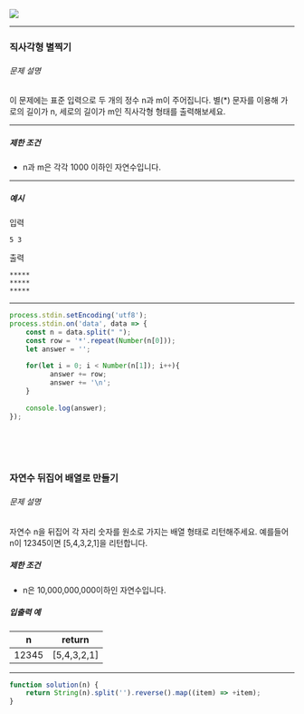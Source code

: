 ![](https://images.velog.io/post-images/leejh3224/619516b0-e892-11e8-98f5-997ef3c38110/what-is-an-algorithm-featured.png)

------

### 직사각형 별찍기

###### 문제 설명

이 문제에는 표준 입력으로 두 개의 정수 n과 m이 주어집니다.
별(*) 문자를 이용해 가로의 길이가 n, 세로의 길이가 m인 직사각형 형태를 출력해보세요.

------

##### 제한 조건

- n과 m은 각각 1000 이하인 자연수입니다.

------

##### 예시

입력

```
5 3
```

출력

```
*****
*****
*****
```

-----------

```javascript
process.stdin.setEncoding('utf8');
process.stdin.on('data', data => {
    const n = data.split(" ");
    const row = '*'.repeat(Number(n[0]));
    let answer = '';
    
    for(let i = 0; i < Number(n[1]); i++){
          answer += row;
          answer += '\n';
    }
    
    console.log(answer);
});
```

<br/>

<br/>

<br/>

### 자연수 뒤집어 배열로 만들기

###### 문제 설명

자연수 n을 뒤집어 각 자리 숫자를 원소로 가지는 배열 형태로 리턴해주세요. 예를들어 n이 12345이면 [5,4,3,2,1]을 리턴합니다.

##### 제한 조건

- n은 10,000,000,000이하인 자연수입니다.

##### 입출력 예

| n     | return      |
| ----- | ----------- |
| 12345 | [5,4,3,2,1] |

--------------

```javascript
function solution(n) {
    return String(n).split('').reverse().map((item) => +item);
}
```

